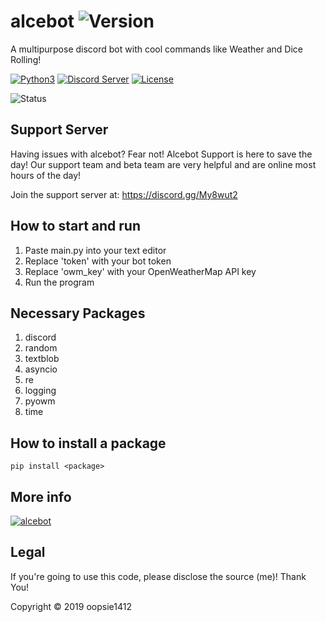 # alcebot ![Version](https://img.shields.io/badge/version-1.1.3-blue?style=for-the-badge)
A multipurpose discord bot with cool commands like Weather and Dice Rolling!

[![Python3](https://img.shields.io/badge/python-3.7-blue?logo=python)](https://github.com/oopsie1412/alcebot)
[![Discord Server](https://img.shields.io/badge/Support-Discord%20Server-blue?logo=discord)](https://discord.gg/My8wut2)
[![License](https://img.shields.io/badge/license-Mozilla-blue?logo=mozilla_firefox)](https://github.com/oopsie1412/alcebot/blob/master/LICENSE)

![Status](https://img.shields.io/badge/status-online-brightgreen.svg)

## Support Server
Having issues with alcebot? Fear not! Alcebot Support is here to save the day! Our support team and beta team are very helpful and are online most hours of the day! 

Join the support server at: https://discord.gg/My8wut2

## How to start and run
1. Paste main.py into your text editor
2. Replace 'token' with your bot token
3. Replace 'owm_key' with your OpenWeatherMap API key
4. Run the program

## Necessary Packages
1. discord
2. random
3. textblob
4. asyncio
5. re
6. logging
7. pyowm
8. time

## How to install a package
```pip install <package>```

## More info

<a href="https://top.gg/bot/480451439181955093" >
  <img src="https://top.gg/api/widget/480451439181955093.svg" alt="alcebot" />
</a>

## Legal
If you're going to use this code, please disclose the source (me)! Thank You!

Copyright © 2019 oopsie1412

